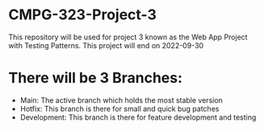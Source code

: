 # CMPG-323-Project-3
This repository will be used for project 3 known as the Web App Project with Testing Patterns. This project will end on 2022-09-30

# There will be 3 Branches:
<ul>
    <li>Main: The active branch which holds the most stable version</li>
    <li>Hotfix: This branch is there for small and quick bug patches</li>
    <li>Development: This branch is there for feature development and testing</li>
</ul>
